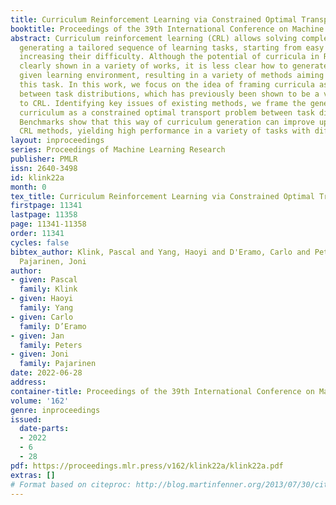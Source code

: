 ```yaml
---
title: Curriculum Reinforcement Learning via Constrained Optimal Transport
booktitle: Proceedings of the 39th International Conference on Machine Learning
abstract: Curriculum reinforcement learning (CRL) allows solving complex tasks by
  generating a tailored sequence of learning tasks, starting from easy ones and subsequently
  increasing their difficulty. Although the potential of curricula in RL has been
  clearly shown in a variety of works, it is less clear how to generate them for a
  given learning environment, resulting in a variety of methods aiming to automate
  this task. In this work, we focus on the idea of framing curricula as interpolations
  between task distributions, which has previously been shown to be a viable approach
  to CRL. Identifying key issues of existing methods, we frame the generation of a
  curriculum as a constrained optimal transport problem between task distributions.
  Benchmarks show that this way of curriculum generation can improve upon existing
  CRL methods, yielding high performance in a variety of tasks with different characteristics.
layout: inproceedings
series: Proceedings of Machine Learning Research
publisher: PMLR
issn: 2640-3498
id: klink22a
month: 0
tex_title: Curriculum Reinforcement Learning via Constrained Optimal Transport
firstpage: 11341
lastpage: 11358
page: 11341-11358
order: 11341
cycles: false
bibtex_author: Klink, Pascal and Yang, Haoyi and D'Eramo, Carlo and Peters, Jan and
  Pajarinen, Joni
author:
- given: Pascal
  family: Klink
- given: Haoyi
  family: Yang
- given: Carlo
  family: D’Eramo
- given: Jan
  family: Peters
- given: Joni
  family: Pajarinen
date: 2022-06-28
address:
container-title: Proceedings of the 39th International Conference on Machine Learning
volume: '162'
genre: inproceedings
issued:
  date-parts:
  - 2022
  - 6
  - 28
pdf: https://proceedings.mlr.press/v162/klink22a/klink22a.pdf
extras: []
# Format based on citeproc: http://blog.martinfenner.org/2013/07/30/citeproc-yaml-for-bibliographies/
---
```

